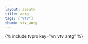 ```yaml
---
layout: sieutv
title: antg
tags: ["VTV"]
thumb: vtv_antg
---
```

{% include tvpro key="vn_vtv_antg" %}

